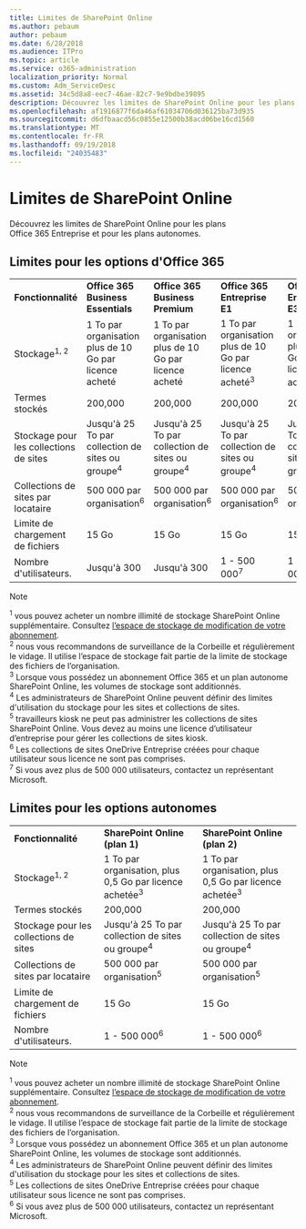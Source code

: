 ```yaml
---
title: Limites de SharePoint Online
ms.author: pebaum
author: pebaum
ms.date: 6/28/2018
ms.audience: ITPro
ms.topic: article
ms.service: o365-administration
localization_priority: Normal
ms.custom: Adm_ServiceDesc
ms.assetid: 34c5d8a8-eec7-46ae-82c7-9e9bdbe39895
description: Découvrez les limites de SharePoint Online pour les plans Office 365 Entreprise et pour les plans autonomes.
ms.openlocfilehash: af1916877f6da46af61034706d036125ba73d935
ms.sourcegitcommit: d6dfbaacd56c0855e12500b38acd06be16cd1560
ms.translationtype: MT
ms.contentlocale: fr-FR
ms.lasthandoff: 09/19/2018
ms.locfileid: "24035483"
---
```

# <a name="sharepoint-online-limits"></a>Limites de SharePoint Online

Découvrez les limites de SharePoint Online pour les plans Office 365 Entreprise et pour les plans autonomes.
  
## <a name="limits-for-office-365-options"></a>Limites pour les options d'Office 365

||||||||
|:-----|:-----|:-----|:-----|:-----|:-----|:-----|
|**Fonctionnalité** <br/> |**Office 365 Business Essentials** <br/> |**Office 365 Business Premium** <br/> |**Office 365 Entreprise E1** <br/> |**Office 365 Entreprise E3** <br/> |**Office 365 Entreprise E5** <br/> |**Office 365 Entreprise F1** <br/> |
|Stockage<sup>1, 2</sup> <br/> |1 To par organisation plus de 10 Go par licence acheté  <br/> |1 To par organisation plus de 10 Go par licence acheté  <br/> |1 To par organisation plus de 10 Go par licence acheté<sup>3</sup> <br/> |1 To par organisation plus de 10 Go par licence acheté<sup>3</sup> <br/> |1 To par organisation plus de 10 Go par licence acheté<sup>3</sup> <br/> |1 To par organisation <sup>3</sup> <br/> |
|Termes stockés  <br/> |200,000  <br/> |200,000  <br/> |200,000  <br/> |200,000  <br/> |200,000  <br/> |200,000  <br/> |
|Stockage pour les collections de sites  <br/> |Jusqu'à 25 To par collection de sites ou groupe<sup>4</sup> <br/> |Jusqu'à 25 To par collection de sites ou groupe<sup>4</sup> <br/> |Jusqu'à 25 To par collection de sites ou groupe<sup>4</sup> <br/> |Jusqu'à 25 To par collection de sites ou groupe<sup>4</sup> <br/> |Jusqu'à 25 To par collection de sites ou groupe<sup>4</sup> <br/> |Jusqu'à 25 To par collection de sites ou groupe<sup>5</sup> <br/> |
|Collections de sites par locataire  <br/> |500 000 par organisation<sup>6</sup> <br/> |500 000 par organisation<sup>6</sup> <br/> |500 000 par organisation<sup>6</sup> <br/> |500 000 par organisation<sup>6</sup> <br/> |500 000 par organisation<sup>6</sup> <br/> |500 000 par organisation  <br/> |
|Limite de chargement de fichiers  <br/> |15 Go  <br/> |15 Go  <br/> |15 Go  <br/> |15 Go  <br/> |15 Go  <br/> |15 Go  <br/> |
|Nombre d'utilisateurs.  <br/> |Jusqu'à 300  <br/> |Jusqu'à 300  <br/> |1 - 500 000<sup>7</sup> <br/> |1 - 500 000<sup>7</sup> <br/> |1 - 500 000<sup>7</sup> <br/> |1 - 500 000<sup>7</sup> <br/> |
   
> [!NOTE]
> <sup>1</sup> vous pouvez acheter un nombre illimité de stockage SharePoint Online supplémentaire. Consultez [l’espace de stockage de modification de votre abonnement](https://support.office.com/en-us/article/Change-storage-space-for-your-subscription-96EA3533-DE64-4B01-839A-C560875A662C?ui=en-US&amp;rs=en-US&amp;ad=US).<br/><sup>2</sup> nous vous recommandons de surveillance de la Corbeille et régulièrement le vidage. Il utilise l’espace de stockage fait partie de la limite de stockage des fichiers de l’organisation.<br/> <sup>3</sup> Lorsque vous possédez un abonnement Office 365 et un plan autonome SharePoint Online, les volumes de stockage sont additionnés.<br/><sup>4</sup> Les administrateurs de SharePoint Online peuvent définir des limites d'utilisation du stockage pour les sites et collections de sites.<br/> <sup>5</sup> travailleurs kiosk ne peut pas administrer les collections de sites SharePoint Online. Vous devez au moins une licence d’utilisateur d’entreprise pour gérer les collections de sites kiosk.<br/> <sup>6</sup> Les collections de sites OneDrive Entreprise créées pour chaque utilisateur sous licence ne sont pas comprises.<br/><sup>7</sup> Si vous avez plus de 500 000 utilisateurs, contactez un représentant Microsoft. 
  
## <a name="limits-for-standalone-options"></a>Limites pour les options autonomes

||||
|:-----|:-----|:-----|
|**Fonctionnalité** <br/> |**SharePoint Online (plan 1)** <br/> |**SharePoint Online (plan 2)** <br/> |
|Stockage<sup>1, 2</sup> <br/> |1 To par organisation, plus 0,5 Go par licence achetée<sup>3</sup> <br/> |1 To par organisation, plus 0,5 Go par licence achetée<sup>3</sup> <br/> |
|Termes stockés  <br/> |200,000  <br/> |200,000  <br/> |
|Stockage pour les collections de sites  <br/> |Jusqu'à 25 To par collection de sites ou groupe<sup>4</sup> <br/> |Jusqu'à 25 To par collection de sites ou groupe<sup>4</sup> <br/> |
|Collections de sites par locataire  <br/> |500 000 par organisation<sup>5</sup> <br/> |500 000 par organisation<sup>5</sup> <br/> |
|Limite de chargement de fichiers  <br/> |15 Go  <br/> |15 Go  <br/> |
|Nombre d'utilisateurs.  <br/> |1 - 500 000<sup>6</sup> <br/> |1 - 500 000<sup>6</sup> <br/> |
   
> [!NOTE]
> <sup>1</sup> vous pouvez acheter un nombre illimité de stockage SharePoint Online supplémentaire. Consultez [l’espace de stockage de modification de votre abonnement](https://support.office.com/en-us/article/Change-storage-space-for-your-subscription-96EA3533-DE64-4B01-839A-C560875A662C?ui=en-US&amp;rs=en-US&amp;ad=US).<br/> <sup>2</sup> nous vous recommandons de surveillance de la Corbeille et régulièrement le vidage. Il utilise l’espace de stockage fait partie de la limite de stockage des fichiers de l’organisation.<br/><sup>3</sup> Lorsque vous possédez un abonnement Office 365 et un plan autonome SharePoint Online, les volumes de stockage sont additionnés.<br/><sup>4</sup> Les administrateurs de SharePoint Online peuvent définir des limites d'utilisation du stockage pour les sites et collections de sites.<br/><sup>5</sup> Les collections de sites OneDrive Entreprise créées pour chaque utilisateur sous licence ne sont pas comprises.<br/><sup>6</sup> Si vous avez plus de 500 000 utilisateurs, contactez un représentant Microsoft. 
  

